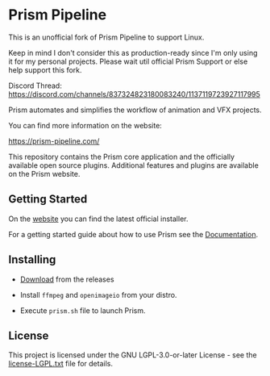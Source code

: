 # Prism Pipeline

This is an unofficial fork of Prism Pipeline to support Linux. 

Keep in mind I don't consider this as production-ready since I'm only using it for my personal projects. Please wait util official Prism Support or else help support this fork.

Discord Thread: https://discord.com/channels/837324823180083240/1137119723927117995


Prism automates and simplifies the workflow of animation and VFX projects.

You can find more information on the website:

https://prism-pipeline.com/

This repository contains the Prism core application and the officially available open source plugins.
Additional features and plugins are available on the Prism website.


## Getting Started

On the [website](https://prism-pipeline.com/downloads/) you can find the latest official installer.

For a getting started guide about how to use Prism see the [Documentation](https://prism-pipeline.com/docs/latest/).


## Installing

* [Download](https://github.com/adro79/Prism-Linux/archive/refs/heads/main.zip) from the releases

* Install `ffmpeg` and `openimageio` from your distro.

* Execute `prism.sh` file to launch Prism.


## License

This project is licensed under the GNU LGPL-3.0-or-later License - see the [license-LGPL.txt](license-LGPL.txt) file for details.
